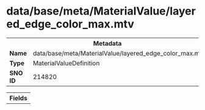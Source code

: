 <h1>data/base/meta/MaterialValue/layered_edge_color_max.mtv</h1><table><tr><th colspan="100%">Metadata</th></tr><tr><td><b>Name</b></td><td>data/base/meta/MaterialValue/layered_edge_color_max.mtv</td></tr><tr><td><b>Type</b></td><td>MaterialValueDefinition</td></tr><tr><td><b>SNO ID</b></td><td>214820</td></tr></table>

<table><tr><th colspan="100%">Fields</th></tr></table>

